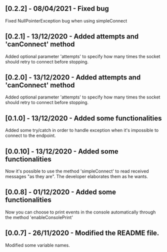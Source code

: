 ## [0.2.2] - 08/04/2021 - Fixed bug
Fixed NullPointerException bug when using simpleConnect

## [0.2.1] - 13/12/2020 - Added attempts and 'canConnect' method
Added optional parameter 'attempts' to specify how many times the socket should retry to connect before stopping.

## [0.2.0] - 13/12/2020 - Added attempts and 'canConnect' method
Added optional parameter 'attempts' to specify how many times the socket should retry to connect before stopping.

## [0.1.0] - 13/12/2020 - Added some functionalities
Added some try/catch in order to handle exception when it's impossible to connect to the endpoint.

## [0.0.10] - 13/12/2020 - Added some functionalities
Now it's possible to use the method 'simpleConnect' to read received messages "as they are". The developer elaborates them as he wants.

## [0.0.8] - 01/12/2020 - Added some functionalities
Now you can choose to print events in the console automatically through the method 'enableConsolePrint'

## [0.0.7] - 26/11/2020 - Modified the README file.
Modified some variable names.


